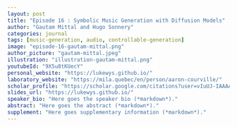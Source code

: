 ```yaml
---
layout: post
title: "Episode 16 : Symbolic Music Generation with Diffusion Models"
author: "Gautam Mittal and Hugo Sonnery"
categories: journal
tags: [music-generation, audio, controllable-generation]
image: "episode-16-gautam-mittal.png"
author_picture: "gautam-mittal.jpeg"
illustration: "illustration-gautam-mittal.png"
youtubeId: "9X5u8tKUecY"
personal_website: "https://lukewys.github.io/"
laboratory_website: "https://mila.quebec/en/person/aaron-courville/"
scholar_profile: "https://scholar.google.com/citations?user=vIuUJ-IAAAAJ&hl=zh-CN"
slides_url: "https://lukewys.github.io/"
speaker_bio: "Here goes the speaker bio (*markdown*)."
abstract: "Here goes the abstract (*markdown*)."
supplement: "Here goes supplementary information (*markdown*)."
---
```

